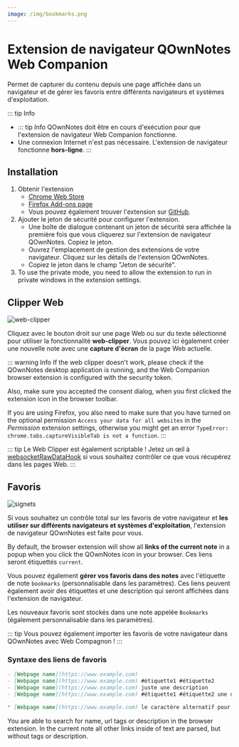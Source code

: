 ```yaml
---
image: /img/bookmarks.png
---
```


# Extension de navigateur QOwnNotes Web Companion

Permet de capturer du contenu depuis une page affichée dans un navigateur et de gérer les favoris entre différents navigateurs et systèmes d'exploitation.

::: tip
Info

- ::: tip Info
  QOwnNotes doit être en cours d'exécution pour que l'extension de navigateur Web Companion fonctionne.
- Une connexion Internet n'est pas nécessaire. L'extension de navigateur fonctionne **hors-ligne**.
  :::

## Installation

1. Obtenir l'extension
   - [Chrome Web Store](https://chrome.google.com/webstore/detail/qownnotes-web-companion/pkgkfnampapjbopomdpnkckbjdnpkbkp)
   - [Firefox Add-ons page](https://addons.mozilla.org/firefox/addon/qownnotes-web-companion)
   - Vous pouvez également trouver l'extension sur [GitHub](https://github.com/qownnotes/web-companion/).
2. Ajouter le jeton de sécurité pour configurer l'extension.
   - Une boîte de dialogue contenant un jeton de sécurité sera affichée la première fois que vous cliquerez sur l'extension de navigateur QOwnNotes. Copiez le jeton.
   - Ouvrez l'emplacement de gestion des extensions de votre navigateur. Cliquez sur les détails de l'extension QOwnNotes.
   - Copiez le jeton dans le champ "Jeton de sécurité".
3. To use the private mode, you need to allow the extension to run in private windows in the extension settings.

## Clipper Web

![web-clipper](/img/web-clipper.png)

Cliquez avec le bouton droit sur une page Web ou sur du texte sélectionné pour utiliser la fonctionnalité **web-clipper**. Vous pouvez ici également créer une nouvelle note avec une **capture d'écran** de la page Web actuelle.

::: warning
Info If the web clipper doesn't work, please check if the QOwnNotes desktop application is running, and the Web Companion browser extension is configured with the security token.

Also, make sure you accepted the consent dialog, when you first clicked the extension icon in the browser toolbar.

If you are using Firefox, you also need to make sure that you have turned on the optional permission `Access your data for all websites` in the _Permission_ extension settings, otherwise you might get an error `TypeError: chrome.tabs.captureVisibleTab is not a function`.
:::

::: tip
Le Web Clipper est également scriptable ! Jetez un œil à [websocketRawDataHook](../scripting/hooks.md#websocketrawdatahook) si vous souhaitez contrôler ce que vous récupérez dans les pages Web.
:::

## Favoris

![signets](/img/bookmarks.png)

Si vous souhaitez un contrôle total sur les favoris de votre navigateur et **les utiliser sur différents navigateurs et systèmes d'exploitation**, l'extension de navigateur QOwnNotes est faite pour vous.

By default, the browser extension will show all **links of the current note** in a popup when you click the QOwnNotes icon in your browser. Ces liens seront étiquettés `current`.

Vous pouvez également **gérer vos favoris dans des notes** avec l'étiquette de note `bookmarks` (personnalisable dans les paramètres). Ces liens peuvent également avoir des étiquettes et une description qui seront affichées dans l'extension de navigateur.

Les nouveaux favoris sont stockés dans une note appelée `Bookmarks` (également personnalisable dans les paramètres).

::: tip
Vous pouvez également importer les favoris de votre navigateur dans QOwnNotes avec Web Compagnon !
:::

### Syntaxe des liens de favoris

```markdown
- [Webpage name](https://www.example.com)
- [Webpage name](https://www.example.com) #étiquette1 #étiquette2
- [Webpage name](https://www.example.com) juste une description
- [Webpage name](https://www.example.com) #étiquette1 #étiquette2 une description et des étiquettes

* [Webpage name](https://www.example.com) le caractère alternatif pour un élément de liste fonctionne également
```

You are able to search for name, url tags or description in the browser extension. In the current note all other links inside of text are parsed, but without tags or description.
